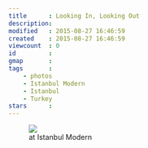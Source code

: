 ```yaml
---
title      : Looking In, Looking Out
description: 
modified   : 2015-08-27 16:46:59
created    : 2015-08-27 16:46:59
viewcount  : 0
id         : 
gmap       : 
tags       :
    - photos
    - Istanbul Modern
    - Istanbul
    - Turkey
stars      : 
---
```


<figure>
    <img src="IMG_2262.jpg">
    <figcaption>at Istanbul Modern</figcaption>
</figure>
 
